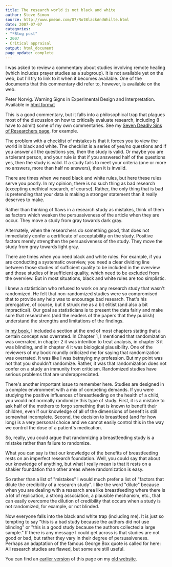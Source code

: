 ```yaml
---
title: The research world is not black and white
author: Steve Simon
source: http://www.pmean.com/07/NotBlackAndWhilte.html
date: 2007-07-07
categories:
- "*Blog post"
- 2007
- Critical appraisal
output: html_document
page_update: complete
---
```


I was asked to review a commentary about studies involving remote healing (which includes prayer studies as a subgroup). It is not available yet on the web, but I'll try to link to it when it becomes available. One of the documents that this commentary did refer to, however, is available on the web.

Peter Norvig. Warning Signs in Experimental Design and Interpretation. Available in [html format][nor1]

This is a good commentary, but it falls into a philosophical trap that plagues most of the discussion on how to critically evaluate research, including (I have to admit) some of my own commentaries. See my [Seven Deadly Sins of Researchers page][sim3], for example.

The problem with a checklist of mistakes is that it forces you to view the world in black and white. The checklist is a series of yes/no questions and if you answer all the questions yes, then the study is valid. Or maybe you are a tolerant person, and your rule is that if you answered half of the questions yes, then the study is valid. If a study fails to meet your criteria (one or more no answers, more than half no answers), then it is invalid.

There are times when we need black and white rules, but here these rules serve you poorly. In my opinion, there is no such thing as bad research (excepting unethical research, of course). Rather, the only thing that is bad is pretending that your data is making a stronger statement than it really deserves to make.

Rather than thinking of flaws in a research study as mistakes, think of them as factors which weaken the persuasiveness of the article when they are occur. They move a study from gray towards dark gray.

Alternately, when the researchers do something good, that does not immediately confer a certificate of acceptability on the study. Positive factors merely strengthen the persuasiveness of the study. They move the study from gray towards light gray.

There are times when you need black and white rules. For example, if you are conducting a systematic overview, you need a clear dividing line between those studies of sufficient quality to be included in the overview and those studies of insufficient quality, which need to be excluded from the overview. But in most situations, black and white rules are too simplistic.

I knew a statistician who refused to work on any research study that wasn't randomized. He felt that non-randomized studies were so compromised that to provide any help was to encourage bad research. That's his prerogative, of course, but it struck me as a bit elitist (and also a bit impractical). Our goal as statisticians is to present the data fairly and make sure that researchers (and the readers of the papers that they publish) understand the strengths and limitations of the findings.

In [my book][sim4], I included a section at the end of most chapters stating that a certain concept was overrated. In Chapter 1, I mentioned that randomization was overrated, in chapter 2 it was intention to treat analysis, in chapter 3 it was blinding, and in chapter 4 it was biological plausibility. One of the reviewers of my book roundly criticized me for saying that randomization was overrated. It was like I was betraying my profession. But my point was not that you shouldn't randomize. Rather, it was that randomization does not confer on a study an immunity from criticism. Randomized studies have serious problems that are underappreciated.

There's another important issue to remember here. Studies are designed in a complex environment with a mix of competing demands. If you were studying the positive influences of breastfeeding on the health of a child, you would not normally randomize this type of study. First, it is a mistake to ask half of the mothers to forgo something that is known to benefit their children, even if our knowledge of all of the dimensions of benefit is still somewhat incomplete. Second, the decision to breastfeed (and for how long) is a very personal choice and we cannot easily control this in the way we control the dose of a patient's medication.

So, really, you could argue that randomizing a breastfeeding study is a mistake rather than failure to randomize.

What you can say is that our knowledge of the benefits of breastfeeding rests on an imperfect research foundation. Well, you could say that about our knowledge of anything, but what I really mean is that it rests on a shakier foundation than other areas where randomization is easy.

So rather than a list of "mistakes" I would much prefer a list of "factors that dilute the credibility of a research study". I like the word "dilute" because when you are dealing with a research area like breastfeeding where there is a lot of replication, a strong association, a plausible mechanism, etc., that can easily overcome the dilution of credibility that occurs when a study is not randomized, for example, or not blinded.

Now everyone falls into the black and white trap (including me). It is just so tempting to say "this is a bad study because the authors did not use blinding" or "this is a good study because the authors collected a large sample." If there is any message I could get across is that studies are not good or bad, but rather they vary in their degree of persuasiveness. Perhaps an adaptation of the famous George Box quote is called for here: All research studies are flawed, but some are still useful.

You can find an [earlier version][sim1] of this page on my [old website][sim2].

[sim1]: http://www.pmean.com/07/NotBlackAndWhilte.html
[sim2]: http://www.pmean.com
[sim3]: http://www.pmean.com/07/SevenSins.html
[sim4]: http://www.pmean.com/Evidence.html
[nor1]: http://norvig.com/experiment-design.html

